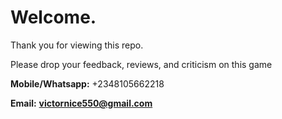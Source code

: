 # Welcome.

Thank you for viewing this repo. 

Please drop your feedback, reviews, and criticism on this game 

**Mobile/Whatsapp:** +2348105662218

**Email:** **victornice550@gmail.com**
